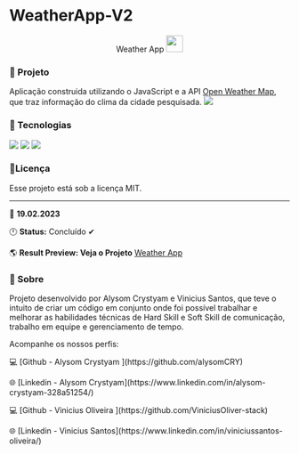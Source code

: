# WeatherApp-V2
<div align="center">
<span> Weather App</span>
<img src="https://i.imgur.com/QQO84Ch.png" width="30">
</div>

### 📁 Projeto
Aplicação construida utilizando o JavaScript e a API [Open Weather Map](https://openweathermap.org/api), que traz informação do clima da cidade pesquisada.
<img src="https://i.imgur.com/1g7Yt25.png">

### 🧪 Tecnologias
<div align="left">
<img src="https://img.shields.io/badge/HTML5-E34F26?style=for-the-badge&logo=html5&logoColor=white">
<img src="https://img.shields.io/badge/CSS3-1572B6?style=for-the-badge&logo=css3&logoColor=white">
<img src="https://img.shields.io/badge/JavaScript-F7DF1E?style=for-the-badge&logo=javascript&logoColor=black">
</div>


### 📝Licença 

Esse projeto está sob a licença MIT.

---
📅  **19.02.2023**

🕛  **Status:**  Concluído  ✔

🌎  **Result Preview: Veja o Projeto** [Weather App](https://weatherapp-three-beta.vercel.app/)


###  :busts_in_silhouette: Sobre

Projeto desenvolvido por Alysom Crystyam e Vinicius Santos, que teve o intuito de criar um código em conjunto onde foi possível trabalhar e melhorar as habilidades técnicas de Hard Skill e Soft Skill de comunicação, trabalho em equipe e gerenciamento de tempo.

Acompanhe os nossos perfis:

<p> 💻  [Github - Alysom Crystyam ](https://github.com/alysomCRY) </p>

<p> 🌐 [Linkedin - Alysom Crystyam](https://www.linkedin.com/in/alysom-crystyam-328a51254/) </p>

<p> 💻  [Github - Vinicius Oliveira ](https://github.com/ViniciusOliver-stack) </p>

<p> 🌐 [Linkedin - Vinicius Santos](https://www.linkedin.com/in/viniciussantos-oliveira/) </p>







